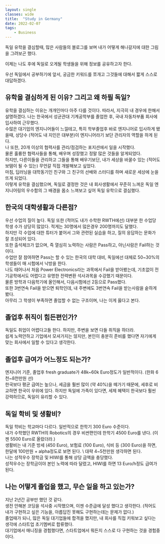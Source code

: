 ```yaml
---
layout: single
classes: wide
title:  "Study in Germany"
date: 2022-02-07
tags:
    - Business
---
```


독일 유학을 결심할때, 많은 사람들의 블로그를 보며 내가 어떻게 해나갈지에 대한 그림을 그려보곤 했다.

이제는 나도 후에 독일로 오게될 학생들을 위해 정보를 공유하고자 한다.

우선 독일에서 공부하기에 앞서, 궁금한 키워드를 쪼개고 그것들에 대해서 짧게 스스로 대답하겠다.

## 유학을 결심하게 된 이유? 그리고 왜 하필 독일?

유학을 결심하는 이유는 개개인마다 아주 다를 것이다.
따라서, 지극히 내 경우에 한해서 설명하겠다.
나는 한국에서 성균관대 기계공학부를 졸업한 후, 국내 자동차부품 회사에 입사하여 근무했다. \
수많은 대기업의 엔지니어들이 느낄테고, 특히 학부졸업후 바로 엔지니어로 입사하게 됐을때, 상당수 (적어도 내 지인은 대부분)이 엔지니어라기 보단 관리자의 역할을 하게 된다. \
나 또한, 20개 이상의 협력사를 관리/점검하는 포지션에서 일을 시작했다. \
물론 훌륭한 협력사들을 통해, 배우며 성장했고 정말 많은 것들을 알게되었다. \
하지만, 다른이들을 관리하고 그들을 통해 배우기보단, 내가 세상을 바꿀수 있는 (적어도 보탬이 될 수 있는) 무언갈 직접 개발해보고 싶었다. \
마침, 딥러닝을 대학동기인 친구와 그 친구의 선배와 스터디를 하며 새로운 세상에 눈을 뜨게 되었다. \
이렇게 유학을 결심했으며, 독일로 결정한 것은 내 회사생활에서 꾸준히 느껴온 독일 엔지니어링의 우수함의 그 배경을 몸소 느껴보고 싶어 독일 유학으로 결심했다. 

## 한국의 대학생활과 다른점?

우선 수업의 질이 높다. 독일 또한 (적어도 내가 수학한 RWTH에선) 대부분 한 수업당 학생 수가 상당히 많았다. 적게는 30명에서 많은경우 200명까지도 달했다. \
하지만 각 수업에 대한 튜터가 붙어서 그와 관련된 실습을 하고, 질의 응답하는 문화가 잘 조성되어 있다. \
또한 출석체크가 없으며, 즉 열심히 노력하는 사람은 Pass하고, 아닌사람은 Fail하는 것이다. \
수업만 잘 참여하면 Pass는 할 수 있는 한국의 대학 대비, 독일에선 대체로 50~30%의 학생들이 매 시험에서 낙방을 한다. \
나도 태어나서 처음 Power Electronics라는 과목에서 Fail을 받아봤는데, 기초없이 전기공학에서도 어렵다고 유명한 전력변환 석사과목을 수강했기 때문이다. \
물론 방학과 다음학기에 올인해서, 다음시험에선 2등으로 Pass했다. \
또한 3번연속 Fail을 받으면 퇴학인데, 내 주변에도 3번연속 Fail을 받는사람을 숱하게 봤다. \
아무리 그 학생이 부족하면 졸업할 수 없는 구조이며, 나는 이게 옳다고 본다.

## 졸업후 취직이 힘든편인가?

독일도 취업이 어렵다고들 한다. 하지만, 주변을 보면 다들 취직을 하더라. \
쉽게 노력안하고 기업에서 모셔가지는 않지만, 본인이 충분히 준비를 했다면 자기에게 맞는 회사에서 일할 수 있다고 생각한다.

## 졸업후 급여가 어느정도 되는가?

엔지니어 기준, 졸업후 fresh graduate가 48k~60k Euro정도가 일반적이다. (한화 6천~8천만원 선) \
한국보다 평균 급여는 높으나, 세금을 훨씬 많이 (약 40%)을 떼가기 때문에, 세후로 비교하면 한국이 우위에 있다.
하지만 독일에 가족이 있다면, 세제 혜택이 한국보다 훨씬 강력하므로, 독일이 유리할 수 있다.

## 독일 학비 및 생활비?

독일 학비는 학교마다 다르다. 일반적으로 한학기 300 Euro 수준이다. \
내가 수학했던 RWTH의 Robotics의 경우 비싼편인데 한학기 4500 Euro를 낸다. (이젠 5500 Euro로 올랐더라.) \
생활비는 내 기준 방세 (450 Euro), 보험료 (100 Euro), 식비 등 (300 Euro)을 하면, 한달에 100만원 + alpha정도로 보면 된다. \ 
대략 4~5천만원 생각하면 된다. \
나는 성적우수 장학금 및 HIWI를 통해 상당 금액을 충당했다. \
성적우수는 장학금이야 본인 노력에 따라 달렸고, HIWI를 하면 13 Euro/h정도 급여가 된다.


## 나는 어떻게 졸업을 했고, 무슨 일을 하고 있는가?

지난 2년간 공부만 했던 것 같다. \
생전 안해본 코딩을 석사중 시작했으며, 이젠 수준급에 달성 했다고 생각한다. (적어도 내가 구현하고 싶은 기능을, 아릅답진 못해도 구현하는데는 문제가 없다.) \
졸업때가 되니, 많은 독일 대기업들에 합격을 했지만, 내 회사를 직접 키워보고 싶다는 생각에 스타트업 초기멤버로 합류했다. \
대기업에서 매니징을 경험했다면, 스타트업에서 뭐든지 스스로 다 구현하는 것을 경험중이다.
